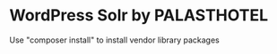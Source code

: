 WordPress Solr by PALASTHOTEL
=============================

Use "composer install" to install vendor library packages